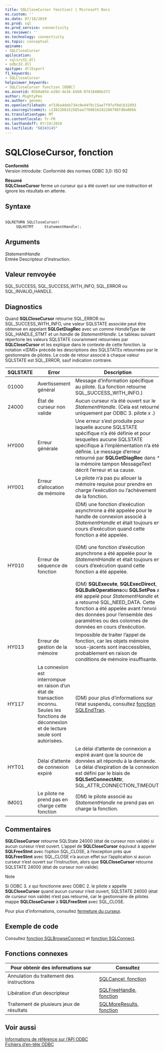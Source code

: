 ```yaml
---
title: SQLCloseCursor fonction) | Microsoft Docs
ms.custom: ''
ms.date: 07/18/2019
ms.prod: sql
ms.prod_service: connectivity
ms.reviewer: ''
ms.technology: connectivity
ms.topic: conceptual
apiname:
- SQLCloseCursor
apilocation:
- sqlsrv32.dll
- odbc32.dll
apitype: dllExport
f1_keywords:
- SQLCloseCursor
helpviewer_keywords:
- SQLCloseCursor function [ODBC]
ms.assetid: 05b0a054-e28d-4e16-b5b0-07418486b372
author: MightyPen
ms.author: genemi
ms.openlocfilehash: ef336a4deb734c0e44f9c15ae7f9faf0dcb32d93
ms.sourcegitcommit: c1382268152585aa77688162d2286798fd8a06bb
ms.translationtype: MT
ms.contentlocale: fr-FR
ms.lasthandoff: 07/19/2019
ms.locfileid: "68343145"
---
```

# <a name="sqlclosecursor-function"></a>SQLCloseCursor, fonction
**Conformité**  
 Version introduite: Conformité des normes ODBC 3,0: ISO 92  
  
 **Résumé**  
 **SQLCloseCursor** ferme un curseur qui a été ouvert sur une instruction et ignore les résultats en attente.  
  
## <a name="syntax"></a>Syntaxe  
  
```cpp  
  
SQLRETURN SQLCloseCursor(  
     SQLHSTMT     StatementHandle);  
```  
  
## <a name="arguments"></a>Arguments  
 *StatementHandle*  
 Entrée Descripteur d’instruction.  
  
## <a name="returns"></a>Valeur renvoyée  
 SQL_SUCCESS, SQL_SUCCESS_WITH_INFO, SQL_ERROR ou SQL_INVALID_HANDLE.  
  
## <a name="diagnostics"></a>Diagnostics  
 Quand **SQLCloseCursor** retourne SQL_ERROR ou SQL_SUCCESS_WITH_INFO, une valeur SQLSTATE associée peut être obtenue en appelant **SQLGetDiagRec** avec un *comme HandleType* de SQL_HANDLE_STMT et un *handle* de *StatementHandle*. Le tableau suivant répertorie les valeurs SQLSTATE couramment retournées par **SQLCloseCursor** et les explique dans le contexte de cette fonction. la notation «(DM)» précède les descriptions des SQLSTATEs retournées par le gestionnaire de pilotes. Le code de retour associé à chaque valeur SQLSTATE est SQL_ERROR, sauf indication contraire.  
  
|SQLSTATE|Error|Description|  
|--------------|-----------|-----------------|  
|01000|Avertissement général|Message d’information spécifique au pilote. (La fonction retourne SQL_SUCCESS_WITH_INFO.)|  
|24000|État de curseur non valide|Aucun curseur n’a été ouvert sur le *StatementHandle*. (Cela est retourné uniquement par ODBC 3. pilote *x* .)|  
|HY000|Erreur générale|Une erreur s’est produite pour laquelle aucune SQLSTATE spécifique n’a été définie et pour lesquelles aucune SQLSTATE spécifique à l’implémentation n’a été définie. Le message d’erreur retourné par **SQLGetDiagRec** dans  *\** la mémoire tampon MessageText décrit l’erreur et sa cause.|  
|HY001|Erreur d’allocation de mémoire|Le pilote n’a pas pu allouer la mémoire requise pour prendre en charge l’exécution ou l’achèvement de la fonction.|  
|HY010|Erreur de séquence de fonction|(DM) une fonction d’exécution asynchrone a été appelée pour le handle de connexion associé à *StatementHandle* et était toujours en cours d’exécution quand cette fonction a été appelée.<br /><br /> (DM) une fonction d’exécution asynchrone a été appelée pour le *StatementHandle* et était toujours en cours d’exécution quand cette fonction a été appelée.<br /><br /> (DM) **SQLExecute**, **SQLExecDirect**, **SQLBulkOperations**ou **SQLSetPos** a été appelé pour *StatementHandle* et a retourné SQL_NEED_DATA. Cette fonction a été appelée avant l’envoi des données pour l’ensemble des paramètres ou des colonnes de données en cours d’exécution.|  
|HY013|Erreur de gestion de la mémoire|Impossible de traiter l’appel de fonction, car les objets mémoire sous-jacents sont inaccessibles, probablement en raison de conditions de mémoire insuffisante.|  
|HY117|La connexion est interrompue en raison d’un état de transaction inconnu. Seules les fonctions de déconnexion et de lecture seule sont autorisées.|(DM) pour plus d’informations sur l’état suspendu, consultez [fonction SQLEndTran](../../../odbc/reference/syntax/sqlendtran-function.md).|  
|HYT01|Délai d’attente de connexion expiré|Le délai d’attente de connexion a expiré avant que la source de données ait répondu à la demande. Le délai d’expiration de la connexion est défini par le biais de **SQLSetConnectAttr**, SQL_ATTR_CONNECTION_TIMEOUT.|  
|IM001|Le pilote ne prend pas en charge cette fonction|(DM) le pilote associé au *StatementHandle* ne prend pas en charge la fonction.|  
  
## <a name="comments"></a>Commentaires  
 **SQLCloseCursor** retourne SQLState 24000 (état de curseur non valide) si aucun curseur n’est ouvert. L’appel de **SQLCloseCursor** équivaut à appeler **SQLFreeStmt** avec l’option SQL_CLOSE, à l’exception près que **SQLFreeStmt** avec SQL_CLOSE n’a aucun effet sur l’application si aucun curseur n’est ouvert sur l’instruction, alors que  **SQLCloseCursor** retourne SQLSTATE 24000 (état de curseur non valide).  
  
> [!NOTE]  
>  Si ODBC 3. *x* qui fonctionne avec ODBC 2. le pilote *x* appelle **SQLCloseCursor** quand aucun curseur n’est ouvert, SQLSTATE 24000 (état de curseur non valide) n’est pas retourné, car le gestionnaire de pilotes mappe **SQLCloseCursor** à **SQLFreeStmt** avec SQL_CLOSE.  
  
 Pour plus d’informations, consultez [fermeture du curseur](../../../odbc/reference/develop-app/closing-the-cursor.md).  
  
## <a name="code-example"></a>Exemple de code  
 Consultez [fonction SQLBrowseConnect](../../../odbc/reference/syntax/sqlbrowseconnect-function.md) et [fonction SQLConnect](../../../odbc/reference/syntax/sqlconnect-function.md).  
  
## <a name="related-functions"></a>Fonctions connexes  
  
|Pour obtenir des informations sur|Consultez|  
|---------------------------|---------|  
|Annulation du traitement des instructions|[SQLCancel, fonction](../../../odbc/reference/syntax/sqlcancel-function.md)|  
|Libération d’un descripteur|[SQLFreeHandle, fonction](../../../odbc/reference/syntax/sqlfreehandle-function.md)|  
|Traitement de plusieurs jeux de résultats|[SQLMoreResults, fonction](../../../odbc/reference/syntax/sqlmoreresults-function.md)|  
  
## <a name="see-also"></a>Voir aussi  
 [Informations de référence sur l’API ODBC](../../../odbc/reference/syntax/odbc-api-reference.md)   
 [Fichiers d’en-tête ODBC](../../../odbc/reference/install/odbc-header-files.md)
